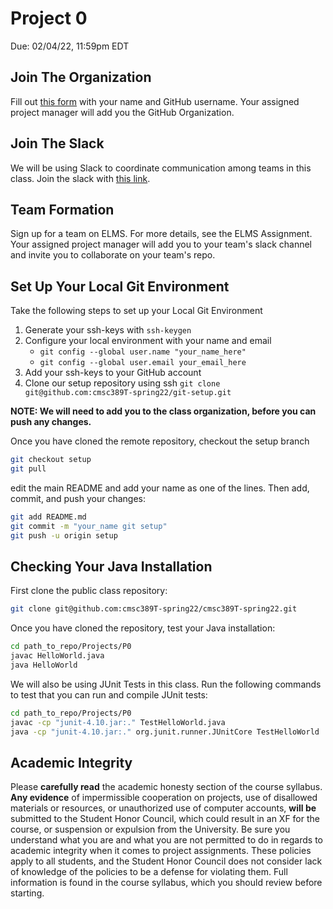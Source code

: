 # Project 0
Due: 02/04/22, 11:59pm EDT

## Join The Organization
Fill out [this form](https://forms.gle/XamQEFaYLYbU9fhN7) with your name and GitHub username.
Your assigned project manager will add you the GitHub Organization.

## Join The Slack
We will be using Slack to coordinate communication among teams in this class. 
Join the slack with [this link](https://join.slack.com/t/cmsc389t-spring22/signup).

## Team Formation
Sign up for a team on ELMS. For more details, see the ELMS Assignment. 
Your assigned project manager will add you to your team's slack channel and invite you to collaborate on your team's repo.

## Set Up Your Local Git Environment

Take the following steps to set up your Local Git Environment

1. Generate your ssh-keys with ```ssh-keygen```
2. Configure your local environment with your name and email
      - ```git config --global user.name "your_name_here"```
      - ```git config --global user.email your_email_here```
3. Add your ssh-keys to your GitHub account 
4. Clone our setup repository using ssh ```git clone git@github.com:cmsc389T-spring22/git-setup.git```

**NOTE: We will need to add you to the class organization, before you can push any changes.**

Once you have cloned the remote repository, checkout the setup branch

```bash
git checkout setup
git pull
```

edit the main README and add your name as one of the lines. Then add, commit, and push your changes:

```bash
git add README.md
git commit -m "your_name git setup"
git push -u origin setup
```

## Checking Your Java Installation

First clone the public class repository:
```bash
git clone git@github.com:cmsc389T-spring22/cmsc389T-spring22.git
```

Once you have cloned the repository, test your Java installation:

```bash
cd path_to_repo/Projects/P0
javac HelloWorld.java
java HelloWorld
```

We will also be using JUnit Tests in this class. Run the following commands to test that you can run and compile JUnit tests:

```bash
cd path_to_repo/Projects/P0
javac -cp "junit-4.10.jar:." TestHelloWorld.java 
java -cp "junit-4.10.jar:." org.junit.runner.JUnitCore TestHelloWorld
```

## Academic Integrity

Please **carefully read** the academic honesty section of the course syllabus. **Any evidence** of impermissible cooperation on projects, use of disallowed materials or resources, or unauthorized use of computer accounts, **will be** submitted to the Student Honor Council, which could result in an XF for the course, or suspension or expulsion from the University. Be sure you understand what you are and what you are not permitted to do in regards to academic integrity when it comes to project assignments. These policies apply to all students, and the Student Honor Council does not consider lack of knowledge of the policies to be a defense for violating them. Full information is found in the course syllabus, which you should review before starting.
